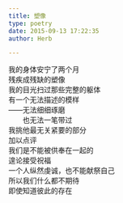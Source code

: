 ```yaml
---  
title: 塑像  
type: poetry  
date: 2015-09-13 17:22:35  
author: Herb  

---  
```

我的身体安宁了两个月  
残疾成残缺的塑像    
我的目光扫过那些完整的躯体  
有一个无法描述的模样  
——无法细细琢磨  
　　也无法一笔带过  
我挑他最无关紧要的部分  
加以点评    
我们是不能被供奉在一起的  
遑论接受祝福  
一个人纵然虔诚，也不能献祭自己    
所以我们什么都不期待  
即使知道彼此的存在  
